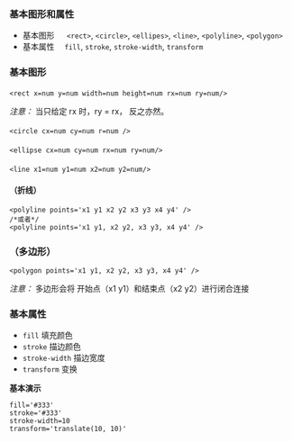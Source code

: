 ### 基本图形和属性

- 基本图形
&emsp; `<rect>`, `<circle>`, `<ellipes>`, `<line>`, `<polyline>`, `<polygon>`
- 基本属性
&emsp;`fill`, `stroke`, `stroke-width`, `transform`

### 基本图形

#### <rect>

~~~
<rect x=num y=num width=num height=num rx=num ry=num/>
~~~
*注意：* 当只给定 rx 时，ry = rx， 反之亦然。

#### <circle>

~~~
<circle cx=num cy=num r=num />
~~~

#### <ellipse>

~~~
<ellipse cx=num cy=num rx=num ry=num/>
~~~

#### <line>

~~~
<line x1=num y1=num x2=num y2=num/>
~~~

#### <polyline> （折线）

~~~
<polyline points='x1 y1 x2 y2 x3 y3 x4 y4' />
/*或者*/
<polyline points='x1 y1, x2 y2, x3 y3, x4 y4' />
~~~

### <polygon> （多边形）

~~~
<polygon points='x1 y1, x2 y2, x3 y3, x4 y4' />
~~~

*注意：* 多边形会将 开始点（x1 y1）和结束点（x2 y2）进行闭合连接

### 基本属性

 - `fill` 填充颜色
 - `stroke` 描边颜色
 - `stroke-width` 描边宽度
 - `transform` 变换

**基本演示**

~~~
fill='#333'
stroke='#333'
stroke-width=10
transform='translate(10, 10)'
~~~